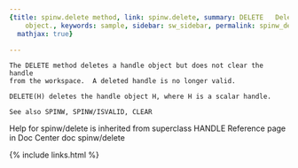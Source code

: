```yaml
---
{title: spinw.delete method, link: spinw.delete, summary: DELETE   Delete a handle
    object., keywords: sample, sidebar: sw_sidebar, permalink: spinw_delete, folder: spinw,
  mathjax: true}

---
```

    The DELETE method deletes a handle object but does not clear the handle
    from the workspace.  A deleted handle is no longer valid.
 
    DELETE(H) deletes the handle object H, where H is a scalar handle.
 
    See also SPINW, SPINW/ISVALID, CLEAR 
Help for spinw/delete is inherited from superclass HANDLE
    Reference page in Doc Center
       doc spinw/delete

{% include links.html %}
